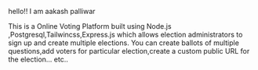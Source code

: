 hello!!
I am aakash palliwar

This is a Online Voting Platform built using Node.js ,Postgresql,Tailwincss,Express.js which allows 
election administrators to sign up and create multiple elections. You can create ballots of multiple questions,add voters for particular election,create a custom public URL for the election... etc..

